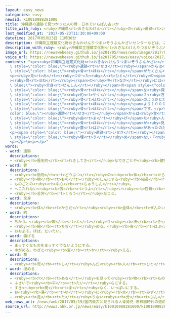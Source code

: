 ```yaml
---
layout: easy_news
categories: easy
newsid: k10010988281000
title: 沖縄県の遺跡で見つかった人の骨　日本でいちばん古いか
title_with_ruby: <ruby>沖縄県<rt>おきなわけん</rt></ruby>の<ruby>遺跡<rt>いせき</rt></ruby>で<ruby>見<rt>み</rt></ruby>つかった<ruby>人<rt>ひと</rt></ruby>の<ruby>骨<rt>ほね</rt></ruby>　<ruby>日本<rt>にっぽん</rt></ruby>でいちばん<ruby>古<rt>ふる</rt></ruby>いか
last_modified_at: '2017-05-23T11:30:00+09:00'
datetime: 2017年05月23日 11時30分
description: 沖縄県立埋蔵文化財おきなわけんりつまいぞうぶんかざいセンターなどは、２０１２年ねんから２０１６年ねんまで沖縄県おきなわけん石垣市いしがきしにある「白保しらほ竿根田原さおねたばる洞穴遺跡どうけついせき」を調しらべました。
description_with_ruby: <ruby>沖縄県立埋蔵文化財<rt>おきなわけんりつまいぞうぶんかざい</rt></ruby>センターなどは、２０１２<ruby>年<rt>ねん</rt></ruby>から２０１６<ruby>年<rt>ねん</rt></ruby>まで<ruby>沖縄県<rt>おきなわけん</rt></ruby><ruby>石垣市<rt>いしがきし</rt></ruby>にある「<ruby>白保<rt>しらほ</rt></ruby><ruby>竿根田原<rt>さおねたばる</rt></ruby><ruby>洞穴遺跡<rt>どうけついせき</rt></ruby>」を<ruby>調<rt>しら</rt></ruby>べました。
image_url: https://newswebeasy.github.io/ja201705/news/web/image/2017/05/23/k10010988281000.jpg
voice_url: https://newswebeasy.github.io/ja201705/news/easy/voice/2017/05/23/k10010988281000.mp3
contents: "<p><ruby>沖縄県立埋蔵文化財<rt>おきなわけんりつまいぞうぶんかざい</rt></ruby>センターなどは、２０１２<ruby>年<rt>ねん</rt></ruby>から２０１６<ruby>年<rt>ねん</rt></ruby>まで<ruby>沖縄県<rt>おきなわけん</rt></ruby><ruby>石垣市<rt>いしがきし</rt></ruby>にある「<ruby>白保<rt>しらほ</rt></ruby><ruby>竿根田原<rt>さおねたばる</rt></ruby><ruby>洞穴遺跡<rt>どうけついせき</rt></ruby>」を<ruby>調<rt>しら</rt></ruby>べました。この<span\
  \ style=\"color: blue;\"><ruby>遺跡<rt>いせき</rt></ruby></span>からは<ruby>人<rt>ひと</rt></ruby>の<span\
  \ style=\"color: blue;\"><ruby>骨<rt>ほね</rt></ruby></span>がたくさん<ruby>見<rt>み</rt></ruby>つかりました。</p>\n\
  <p><ruby>見<rt>み</rt></ruby>つかった<ruby>人<rt>ひと</rt></ruby>の<span style=\"color: blue;\"\
  ><ruby>骨<rt>ほね</rt></ruby></span>の<ruby>中<rt>なか</rt></ruby>には<span style=\"color:\
  \ blue;\"><ruby>全身<rt>ぜんしん</rt></ruby></span>の<span style=\"color: blue;\"><ruby>骨<rt>ほね</rt></ruby></span>もありました。この<span\
  \ style=\"color: blue;\"><ruby>骨<rt>ほね</rt></ruby></span>を<ruby>調<rt>しら</rt></ruby>べると、<span\
  \ style=\"color: blue;\"><ruby>約<rt>やく</rt></ruby></span>２<ruby>万<rt>まん</rt></ruby>７０００<ruby>年<rt>ねん</rt></ruby><ruby>前<rt>まえ</rt></ruby>の<span\
  \ style=\"color: blue;\"><ruby>骨<rt>ほね</rt></ruby></span>のようだとわかりました。<ruby>今<rt>いま</rt></ruby>まで<ruby>日本<rt>にっぽん</rt></ruby>でいちばん<ruby>古<rt>ふる</rt></ruby>いと<ruby>言<rt>い</rt></ruby>われていた<ruby>人<rt>ひと</rt></ruby>の<span\
  \ style=\"color: blue;\"><ruby>骨<rt>ほね</rt></ruby></span>より１０００<ruby>年<rt>ねん</rt></ruby><ruby>古<rt>ふる</rt></ruby>い<span\
  \ style=\"color: blue;\"><ruby>骨<rt>ほね</rt></ruby></span>です。</p>\n<p><span style=\"\
  color: blue;\"><ruby>遺跡<rt>いせき</rt></ruby></span>からは<ruby>食<rt>た</rt></ruby>べ<ruby>物<rt>もの</rt></ruby>や<ruby>道具<rt>どうぐ</rt></ruby>などは<ruby>見<rt>み</rt></ruby>つかりませんでした。そして、<ruby>体<rt>からだ</rt></ruby>を<span\
  \ style=\"color: blue;\"><ruby>曲<rt>ま</rt></ruby>げ</span>た<ruby>人<rt>ひと</rt></ruby>の<span\
  \ style=\"color: blue;\"><ruby>骨<rt>ほね</rt></ruby></span>が<ruby>見<rt>み</rt></ruby>つかりました。このため、<ruby>沖縄県立埋蔵文化財<rt>おきなわけんりつまいぞうぶんかざい</rt></ruby>センターはここには<ruby>日本<rt>にっぽん</rt></ruby>でいちばん<ruby>古<rt>ふる</rt></ruby>い<span\
  \ style=\"color: blue;\"><ruby>墓<rt>はか</rt></ruby></span>があったのだろうと<ruby>考<rt>かんが</rt></ruby>えています。</p>\n\
  <p><span style=\"color: blue;\"><ruby>遺跡<rt>いせき</rt></ruby></span>を<ruby>調<rt>しら</rt></ruby>べた<ruby>人<rt>ひと</rt></ruby>は「<ruby>人<rt>ひと</rt></ruby>が<ruby>亡<rt>な</rt></ruby>くなったあと<span\
  \ style=\"color: blue;\"><ruby>埋<rt>う</rt></ruby>め</span>ない『<ruby>風葬<rt>ふうそう</rt></ruby>』というやり<ruby>方<rt>かた</rt></ruby>をしたようです。<ruby>沖縄県<rt>おきなわけん</rt></ruby>には<ruby>昔<rt>むかし</rt></ruby>『<ruby>風葬<rt>ふうそう</rt></ruby>』の<ruby>習慣<rt>しゅうかん</rt></ruby>がありました。<ruby>関係<rt>かんけい</rt></ruby>があるかどうか<ruby>調<rt>しら</rt></ruby>べたいです」と<ruby>話<rt>はな</rt></ruby>しています。</p>\n\
  <p></p>\n<p></p>"
words:
- word: 遺跡
  descriptions:
  - <ruby><rb>歴史的</rb><rt>れきしてき</rt></ruby>なできごとや<ruby><rb>建物</rb><rt>たてもの</rt></ruby>のあった<ruby><rb>場所</rb><rt>ばしょ</rt></ruby>。
- word: 骨
  descriptions:
  - <ruby><rb>動物</rb><rt>どうぶつ</rt></ruby>の<ruby><rb>体</rb><rt>からだ</rt></ruby>の<ruby><rb>中</rb><rt>なか</rt></ruby>にあって、<ruby><rb>体</rb><rt>からだ</rt></ruby>を<ruby><rb>支</rb><rt>ささ</rt></ruby>えているかたいもの。
  - <ruby><rb>物</rb><rt>もの</rt></ruby>のしんにする<ruby><rb>細長</rb><rt>ほそなが</rt></ruby>い<ruby><rb>竹</rb><rt>たけ</rt></ruby>や<ruby><rb>金属</rb><rt>きんぞく</rt></ruby>。
  - ものごとの<ruby><rb>中心</rb><rt>ちゅうしん</rt></ruby>。
  - へこたれない<ruby><rb>強</rb><rt>つよ</rt></ruby>い<ruby><rb>性質</rb><rt>せいしつ</rt></ruby>。
  - <ruby><rb>苦労</rb><rt>くろう</rt></ruby>なこと。
- word: 全身
  descriptions:
  - <ruby><rb>体</rb><rt>からだ</rt></ruby><ruby><rb>全体</rb><rt>ぜんたい</rt></ruby>。<ruby><rb>体</rb><rt>からだ</rt></ruby>じゅう。
- word: 約
  descriptions:
  - ちかう。<ruby><rb>取</rb><rt>と</rt></ruby>り<ruby><rb>決</rb><rt>き</rt></ruby>める。
  - <ruby><rb>縮</rb><rt>ちぢ</rt></ruby>める。<ruby><rb>省</rb><rt>はぶ</rt></ruby>く。<ruby><rb>簡単</rb><rt>かんたん</rt></ruby>にする。
  - おおよそ。ほぼ。だいたい。
- word: 曲げる
  descriptions:
  - まっすぐなものをまっすぐでないようにする。
  - ゆがめる。わざと<ruby><rb>変</rb><rt>か</rt></ruby>える。
- word: 墓
  descriptions:
  - <ruby><rb>死</rb><rt>し</rt></ruby>んだ<ruby><rb>人</rb><rt>ひと</rt></ruby>や、お<ruby><rb>骨</rb><rt>こつ</rt></ruby>をうめる<ruby><rb>所</rb><rt>ところ</rt></ruby>。また、そのしるし。
- word: 埋める
  descriptions:
  - <ruby><rb>穴</rb><rt>あな</rt></ruby>をほって<ruby><rb>物</rb><rt>もの</rt></ruby>を<ruby><rb>入</rb><rt>い</rt></ruby>れ、<ruby><rb>土</rb><rt>つち</rt></ruby>や<ruby><rb>砂</rb><rt>すな</rt></ruby>をかぶせる。
  - ふさいで<ruby><rb>平</rb><rt>たい</rt></ruby>らにする。
  - すき<ruby><rb>間</rb><rt>ま</rt></ruby>なく、いっぱいにする。
  - お<ruby><rb>湯</rb><rt>ゆ</rt></ruby>に<ruby><rb>水</rb><rt>みず</rt></ruby>を<ruby><rb>入</rb><rt>い</rt></ruby>れて、ぬるくする。
  - <ruby><rb>足</rb><rt>た</rt></ruby>りない<ruby><rb>分</rb><rt>ぶん</rt></ruby>を<ruby><rb>補</rb><rt>おぎな</rt></ruby>う。
web_news_url: /news/web/2017/05/19/国内最古と見られる人骨発見-旧石器時代の遺跡から-沖縄/
source_url: http://www3.nhk.or.jp/news/easy/k10010988281000/k10010988281000.html
...
```

